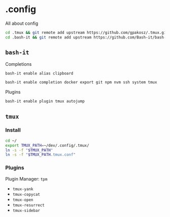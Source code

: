 # .config
All about config

```bash
cd .tmux && git remote add upstream https://github.com/gpakosz/.tmux.git
cd .bash-it && git remote add upstream https://github.com/Bash-it/bash-it.git
```


## `bash-it`

Completions
```bash
bash-it enable alias clipboard
```

```bash
bash-it enable completion docker export git npm nvm ssh system tmux
```

Plugins
```bash
bash-it enable plugin tmux autojump 
```

## `tmux`

### Install

```bash
cd ~/
export TMUX_PATH=~/dev/.config/.tmux/
ln -s -f "$TMUX_PATH"
ln -s -f "$TMUX_PATH.tmux.conf"
```

### Plugins 

Plugin Manager: `tpm`

- `tmux-yank`
- `tmux-copycat`
- `tmux-open`
- `tmux-resurrect`
- `tmux-sidebar`
